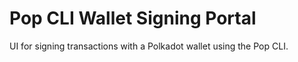 # Pop CLI Wallet Signing Portal

UI for signing transactions with a Polkadot wallet using the Pop CLI.